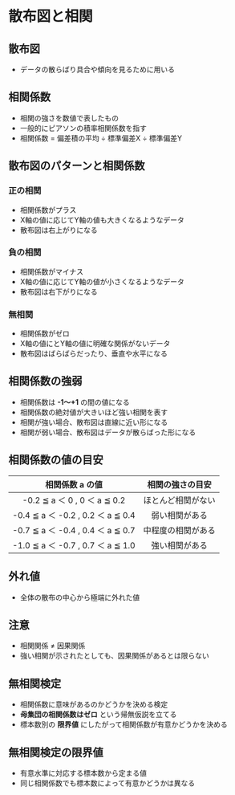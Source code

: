# 散布図と相関

## 散布図

* データの散らばり具合や傾向を見るために用いる

## 相関係数

* 相関の強さを数値で表したもの
* 一般的にピアソンの積率相関係数を指す
* 相関係数 = 偏差積の平均 ÷ 標準偏差X ÷ 標準偏差Y

## 散布図のパターンと相関係数

### 正の相関

* 相関係数がプラス
* X軸の値に応じてY軸の値も大きくなるようなデータ
* 散布図は右上がりになる

### 負の相関

* 相関係数がマイナス
* X軸の値に応じてY軸の値が小さくなるようなデータ
* 散布図は右下がりになる

### 無相関

* 相関係数がゼロ
* X軸の値にとY軸の値に明確な関係がないデータ
* 散布図はばらばらだったり、垂直や水平になる

## 相関係数の強弱

* 相関係数は __-1～+1__ の間の値になる
* 相関係数の絶対値が大きいほど強い相関を表す
* 相関が強い場合、散布図は直線に近い形になる
* 相関が弱い場合、散布図はデータが散らばった形になる

## 相関係数の値の目安

|          相関係数 a の値          |  相関の強さの目安  |
| :-------------------------------: | :----------------: |
|   -0.2 ≦ a ＜ 0 , 0 ＜ a ≦ 0.2    | ほとんど相関がない |
| -0.4 ≦ a ＜ -0.2 , 0.2 ＜ a ≦ 0.4 |   弱い相関がある   |
| -0.7 ≦ a ＜ -0.4 , 0.4 ＜ a ≦ 0.7 | 中程度の相関がある |
| -1.0 ≦ a ＜ -0.7 , 0.7 ＜ a ≦ 1.0 |   強い相関がある   |

## 外れ値

* 全体の散布の中心から極端に外れた値

## 注意

* 相関関係 ≠ 因果関係
* 強い相関が示されたとしても、因果関係があるとは限らない

## 無相関検定

* 相関係数に意味があるのかどうかを決める検定
* __母集団の相関係数はゼロ__ という帰無仮説を立てる
* 標本数別の __限界値__ にしたがって相関係数が有意かどうかを決める

## 無相関検定の限界値

* 有意水準に対応する標本数から定まる値
* 同じ相関係数でも標本数によって有意かどうかは異なる